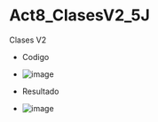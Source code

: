 # Act8_ClasesV2_5J
Clases V2

- Codigo
- ![image](https://github.com/user-attachments/assets/4c6dbb96-87b9-48a8-9814-fe45c6ff4c3d)


- Resultado
- ![image](https://github.com/user-attachments/assets/c09009e9-644d-4ca9-944a-eead21586cbd)

